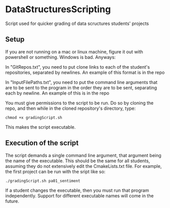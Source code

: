 # DataStructuresScripting
Script used for quicker grading of data scructures students' projects

## Setup
If you are not running on a mac or linux machine, figure it out with powershell or something. Windows is bad. Anyways:

In "GitRepos.txt", you need to put clone links to each of the student's repositories, separated by newlines. An example of this format is in the repo

In "InputFilePaths.txt", you need to put the command line arguments that are to be sent to the program in the order they are to be sent, separating each by newline. An example of this is in the repo

You must give permissions to the script to be run. Do so by cloning the repo, and then while in the cloned repository's directory, type:
```
chmod +x gradingScript.sh
```
This makes the script executable.

## Execution of the script
The script demands a single command line argument, that argument being the name of the executable. This should be the same for all students, assuming they do not extensively edit the CmakeLists.txt file. For example, the first project can be run with the sript like so:
```
./gradingScript.sh pa01_sentiment
```
If a student changes the executable, then you must run that program independently. Support for different executable names will come in the future.

